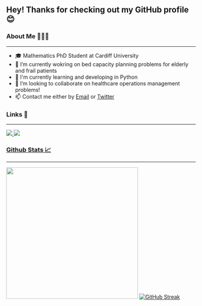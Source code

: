 ## Hey! Thanks for checking out my GitHub profile 😊

### About Me 👩🏻‍🎓
---
- 🎓 Mathematics PhD Student at Cardiff University
- 🏥 I’m currently wokring on bed capacity planning problems for elderly and frail patients
- 🌱 I'm currently learning and developing in Python
- 👯 I’m looking to collaborate on healthcare operations management problems!
- 📫 Contact me either by [Email](WilliamsEM20@cardiff.ac.uk) or [Twitter](https://twitter.com/LizzieWilliams8)


### Links 🔗
---
<a href="https://www.linkedin.com/in/elizabeth-m-williams/">
    <img src="https://img.shields.io/badge/linkedin-%230077B5.svg?&style=for-the-badge&logo=linkedin&logoColor=white" />
<a href="https://www.researchgate.net/profile/Elizabeth-Williams-48">
    <img src="https://img.shields.io/badge/Research_Gate-00CCBB.svg?&style=for-the-badge&logo=ResearchGate&logoColor=white" />

### Github Stats 📈
---
<a href="#"><img src="https://github-readme-stats.vercel.app/api?username=WilliamsEM&show_icons=true&count_private=true&theme=dark" width="350"></a>
[![GitHub Streak](https://github-readme-streak-stats.herokuapp.com/?user=DenverCoder1)](https://git.io/streak-stats)
